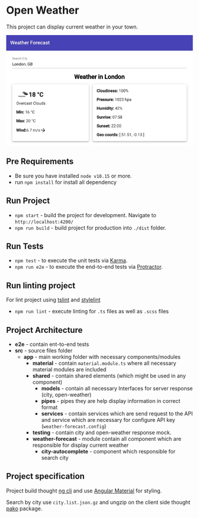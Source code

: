 # Open Weather

This project can display current weather in your town.

![Startup Application](doc/01.jpg)

## Pre Requirements
- Be sure you have installed `node v10.15` or more.
- run `npm install` for install all dependency

## Run Project
- `npm start` - build the project for development. Navigate to `http://localhost:4200/`
- `npm run build` - build project for production into `./dist` folder.

## Run Tests
- `npm test` -  to execute the unit tests via [Karma](https://karma-runner.github.io).
- `npm run e2e` - to execute the end-to-end tests via [Protractor](http://www.protractortest.org/).

## Run linting project
For lint project using [tslint](https://palantir.github.io/tslint/) and [stylelint](https://stylelint.io/)

- `npm run lint` - execute linting for `.ts` files as well as `.scss` files

## Project Architecture
- **e2e** - contain ent-to-end tests
- **src** - source files folder
  - **app** - main working folder with necessary components/modules
    - **material** - contain `material.module.ts` where all necessary material modules are included
    - **shared** - contain shared elements (which might be used in any component)
      - **models** - contain all necessary Interfaces for server response (city, open-weather)
      - **pipes** - pipes they are help display information in correct format
      - **services** - contain services which are send request to the API and service which are necessary for configure API key (`weather-forecast.config`)
    - **testing** - contain city and open-weather response mock.
    - **weather-forecast** - module contain all component which are responsible for display current weather
      - **city-autocomplete** - component which responsible for search city

## Project specification

Project build thought [ng cli](https://cli.angular.io/) and use [Angular Material](https://material.angular.io) for styling.

Search by city use `city.list.json.gz` and ungzip on the client side thought [pako](https://www.npmjs.com/package/pako) package.
